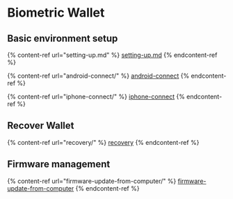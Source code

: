 # Biometric Wallet

## Basic environment setup

{% content-ref url="setting-up.md" %}
[setting-up.md](setting-up.md)
{% endcontent-ref %}

{% content-ref url="android-connect/" %}
[android-connect](android-connect/)
{% endcontent-ref %}

{% content-ref url="iphone-connect/" %}
[iphone-connect](iphone-connect/)
{% endcontent-ref %}

## Recover Wallet

{% content-ref url="recovery/" %}
[recovery](recovery/)
{% endcontent-ref %}

## Firmware management

{% content-ref url="firmware-update-from-computer/" %}
[firmware-update-from-computer](firmware-update-from-computer/)
{% endcontent-ref %}
